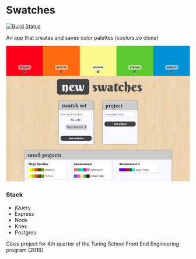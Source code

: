 # Swatches

[![Build Status](https://travis-ci.org/nogully/palette-picker.svg?branch=master)](https://travis-ci.org/nogully/palette-picker)

An app that creates and saves color palettes (coolors.co clone)

![Swatches screenshot](./public/swatches1.png)  

### Stack
- jQuery
- Express
- Node
- Knex
- Postgres

Class project for 4th quarter of the Turing School Front End Engineering program (2018)